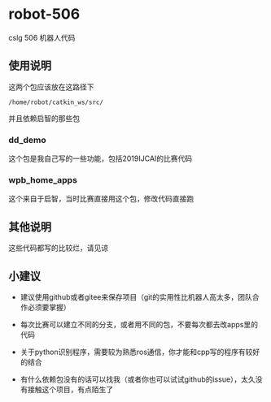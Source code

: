 # robot-506
cslg 506 机器人代码

## 使用说明

这两个包应该放在这路径下

`/home/robot/catkin_ws/src/`

并且依赖启智的那些包

### dd_demo

这个包是我自己写的一些功能，包括2019IJCAI的比赛代码

### wpb_home_apps

这个来自于启智，当时比赛直接用这个包，修改代码直接跑

## 其他说明

这些代码都写的比较烂，请见谅

## 小建议

- 建议使用github或者gitee来保存项目（git的实用性比机器人高太多，团队合作必须要掌握）

- 每次比赛可以建立不同的分支，或者用不同的包，不要每次都去改apps里的代码

- 关于python识别程序，需要较为熟悉ros通信，你才能和cpp写的程序有较好的结合
- 有什么依赖包没有的话可以找我（或者你也可以试试github的issue），太久没有接触这个项目，有点陌生了

